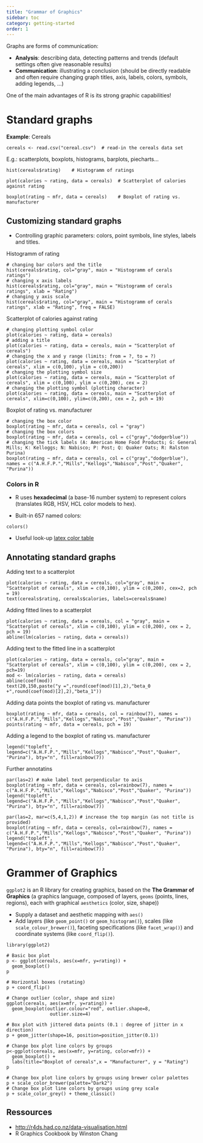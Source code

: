 ```yaml
---
title: "Grammar of Graphics"
sidebar: toc
category: getting-started
order: 1
---
```


Graphs are forms of communication:

- **Analysis**: describing data, detecting patterns and trends (default settings often give reasonable results)
- **Communication**: illustrating a conclusion (should be directly readable and often require changing graph titles, axis, labels, colors, symbols, adding legends, ...)

One of the main advantages of R is its strong graphic capabilities!

# Standard graphs

**Example**: Cereals

```{r}
cereals <- read.csv("cereal.csv")  # read-in the cereals data set
```

E.g.: scatterplots, boxplots, histograms, barplots, piecharts...

```{r}
hist(cereals$rating)    # Histogramm of ratings
```
```{r}
plot(calories ~ rating, data = cereals)  # Scatterplot of calories against rating
```
```{r}
boxplot(rating ~ mfr, data = cereals)    # Boxplot of rating vs. manufacturer
```

## Customizing standard graphs

* Controlling graphic parameters: colors, point symbols, line styles, labels and titles.

Histogramm of rating
```{r}
# changing bar colors and the title
hist(cereals$rating, col="gray", main = "Histogramm of cerals ratings")
# changing x axis labels
hist(cereals$rating, col="gray", main = "Histogramm of cerals ratings", xlab = "Rating")
# changing y axis scale
hist(cereals$rating, col="gray", main = "Histogramm of cerals ratings", xlab = "Rating", freq = FALSE)
```

Scatterplot of calories against rating
```{r}
# changing plotting symbol color
plot(calories ~ rating, data = cereals)
# adding a title
plot(calories ~ rating, data = cereals, main = "Scatterplot of cereals")
# changing the x and y range (limits: from = ?, to = ?)
plot(calories ~ rating, data = cereals, main = "Scatterplot of cereals", xlim = c(0,100), ylim = c(0,200))
# changing the plotting symbol size
plot(calories ~ rating, data = cereals, main = "Scatterplot of cereals", xlim = c(0,100), ylim = c(0,200), cex = 2)
# changing the plotting symbol (plotting character)
plot(calories ~ rating, data = cereals, main = "Scatterplot of cereals", xlim=c(0,100), ylim=c(0,200), cex = 2, pch = 19)
```

Boxplot of rating vs. manufacturer
```{r}
# changing the box color
boxplot(rating ~ mfr, data = cereals, col = "gray")
# changing the box colors
boxplot(rating ~ mfr, data = cereals, col = c("gray","dodgerblue"))
# changing the tick labels (A: American Home Food Products; G: General Mills; K: Kelloggs; N: Nabisco; P: Post; Q: Quaker Oats; R: Ralston Purina)
boxplot(rating ~ mfr, data = cereals, col = c("gray","dodgerblue"), names = c("A.H.F.P.","Mills","Kellogs","Nabisco","Post","Quaker", "Purina"))
```

### Colors in R

* R uses **hexadecimal** (a base-16 number system) to represent colors (translates RGB, HSV, HCL color models to hex).

* Built-in 657 named colors:
```{r}
colors()
```
* Useful look-up [latex color table](http://latexcolor.com)


## Annotating standard graphs

Adding text to a scatterplot
```{r}
plot(calories ~ rating, data = cereals, col="gray", main = "Scatterplot of cereals", xlim = c(0,100), ylim = c(0,200), cex=2, pch = 19)
text(cereals$rating, cereals$calories, labels=cereals$name)
```

Adding fitted lines to a scatterplot
```{r}
plot(calories ~ rating, data = cereals, col = "gray", main = "Scatterplot of cereals", xlim = c(0,100), ylim = c(0,200), cex = 2, pch = 19)
abline(lm(calories ~ rating, data = cereals))
```

Adding text to the fitted line in a scatterplot
```{r}
plot(calories ~ rating, data = cereals, col="gray", main = "Scatterplot of cereals", xlim = c(0,100), ylim = c(0,200), cex = 2, pch=19)
mod <- lm(calories ~ rating, data = cereals)
abline(coef(mod))
text(20,150,paste("y =",round(coef(mod)[1],2),"beta_0 +",round(coef(mod)[2],2),"beta_1"))
```

Adding data points the boxplot of rating vs. manufacturer
```{r}
boxplot(rating ~ mfr, data = cereals, col = rainbow(7), names = c("A.H.F.P.","Mills","Kellogs","Nabisco","Post","Quaker", "Purina"))
points(rating ~ mfr, data = cereals, pch = 19)
```

Adding a legend to the boxplot of rating vs. manufacturer
```{r}
legend("topleft", legend=c("A.H.F.P.","Mills","Kellogs","Nabisco","Post","Quaker", "Purina"), bty="n", fill=rainbow(7))
```

Further annotatins
```{r}
par(las=2) # make label text perpendicular to axis
boxplot(rating ~ mfr, data = cereals, col=rainbow(7), names = c("A.H.F.P.","Mills","Kellogs","Nabisco","Post","Quaker", "Purina"))
legend("topleft", legend=c("A.H.F.P.","Mills","Kellogs","Nabisco","Post","Quaker", "Purina"), bty="n", fill=rainbow(7))
```

```{r}
par(las=2, mar=c(5,4,1,2)) # increase the top margin (as not title is provided)
boxplot(rating ~ mfr, data = cereals, col=rainbow(7), names = c("A.H.F.P.","Mills","Kellogs","Nabisco","Post","Quaker", "Purina"))
legend("topleft", legend=c("A.H.F.P.","Mills","Kellogs","Nabisco","Post","Quaker", "Purina"), bty="n", fill=rainbow(7))
```

# Grammer of Graphics

`ggplot2` is an R library for creating graphics, based on the **The Grammar of Graphics** (a graphics language, composed of layers, `geoms` (points, lines, regions), each with graphical `aesthetics` (color, size, shape))

* Supply a dataset and aesthetic mapping with `aes()`
* Add layers (like `geom_point()` or `geom_histogram()`), scales (like `scale_colour_brewer()`), faceting specifications (like `facet_wrap()`) and coordinate systems (like `coord_flip()`).

```{r}
library(ggplot2)

# Basic box plot
p <- ggplot(cereals, aes(x=mfr, y=rating)) + 
  geom_boxplot()
p
```

```{r}
# Horizontal boxes (rotating)
p + coord_flip()
```
```{r}
# Change outlier (color, shape and size)
ggplot(cereals, aes(x=mfr, y=rating)) + 
  geom_boxplot(outlier.colour="red", outlier.shape=8,
                outlier.size=4)
```

```{r}
# Box plot with jittered data points (0.1 : degree of jitter in x direction)
p + geom_jitter(shape=16, position=position_jitter(0.1))
```
```{r}
# Change box plot line colors by groups
p<-ggplot(cereals, aes(x=mfr, y=rating, color=mfr)) +
  geom_boxplot() +
  labs(title="Boxplot of cereals",x = "Manufacturer", y = "Rating")
p
```

```{r}
# Change box plot line colors by groups using brewer color palettes
p + scale_color_brewer(palette="Dark2")
# Change box plot line colors by groups using grey scale
p + scale_color_grey() + theme_classic()
```

## Ressources

* http://r4ds.had.co.nz/data-visualisation.html
* R Graphics Cookbook by Winston Chang
